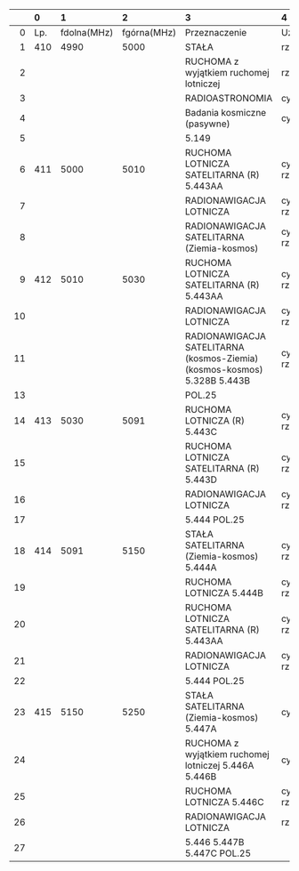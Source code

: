 |     | 0   | 1           | 2           | 3                                                                        | 4               |
| --: | :-- | :---------- | :---------- | :----------------------------------------------------------------------- | :-------------- |
|   0 | Lp. | fdolna(MHz) | fgórna(MHz) | Przeznaczenie                                                            | Użytkowanie     |
|   1 | 410 | 4990        | 5000        | STAŁA                                                                    | rządowe         |
|   2 |     |             |             | RUCHOMA z wyjątkiem ruchomej lotniczej                                   | rządowe         |
|   3 |     |             |             | RADIOASTRONOMIA                                                          | cywilne         |
|   4 |     |             |             | Badania kosmiczne (pasywne)                                              | cywilne         |
|   5 |     |             |             | 5.149                                                                    |                 |
|   6 | 411 | 5000        | 5010        | RUCHOMA LOTNICZA SATELITARNA (R) 5.443AA                                 | cywilno-rządowe |
|   7 |     |             |             | RADIONAWIGACJA LOTNICZA                                                  | cywilno-rządowe |
|   8 |     |             |             | RADIONAWIGACJA SATELITARNA (Ziemia-kosmos)                               | cywilno-rządowe |
|   9 | 412 | 5010        | 5030        | RUCHOMA LOTNICZA SATELITARNA (R) 5.443AA                                 | cywilno-rządowe |
|  10 |     |             |             | RADIONAWIGACJA LOTNICZA                                                  | cywilno-rządowe |
|  11 |     |             |             | RADIONAWIGACJA SATELITARNA (kosmos-Ziemia) (kosmos-kosmos) 5.328B 5.443B | cywilno-rządowe |
|  13 |     |             |             | POL.25                                                                   |                 |
|  14 | 413 | 5030        | 5091        | RUCHOMA LOTNICZA (R) 5.443C                                              | cywilno-rządowe |
|  15 |     |             |             | RUCHOMA LOTNICZA SATELITARNA (R) 5.443D                                  | cywilno-rządowe |
|  16 |     |             |             | RADIONAWIGACJA LOTNICZA                                                  | cywilno-rządowe |
|  17 |     |             |             | 5.444 POL.25                                                             |                 |
|  18 | 414 | 5091        | 5150        | STAŁA SATELITARNA (Ziemia-kosmos) 5.444A                                 | cywilno-rządowe |
|  19 |     |             |             | RUCHOMA LOTNICZA 5.444B                                                  | cywilno-rządowe |
|  20 |     |             |             | RUCHOMA LOTNICZA SATELITARNA (R) 5.443AA                                 | cywilno-rządowe |
|  21 |     |             |             | RADIONAWIGACJA LOTNICZA                                                  | cywilno-rządowe |
|  22 |     |             |             | 5.444 POL.25                                                             |                 |
|  23 | 415 | 5150        | 5250        | STAŁA SATELITARNA (Ziemia-kosmos) 5.447A                                 | cywilne         |
|  24 |     |             |             | RUCHOMA z wyjątkiem ruchomej lotniczej 5.446A 5.446B                     | cywilne         |
|  25 |     |             |             | RUCHOMA LOTNICZA 5.446C                                                  | cywilno-rządowe |
|  26 |     |             |             | RADIONAWIGACJA LOTNICZA                                                  | rządowe         |
|  27 |     |             |             | 5.446 5.447B 5.447C POL.25                                               |                 |
